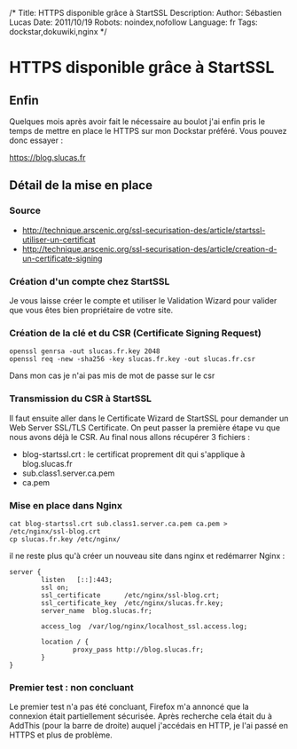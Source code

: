 /*
Title: HTTPS disponible grâce à StartSSL
Description: 
Author: Sébastien Lucas
Date: 2011/10/19
Robots: noindex,nofollow
Language: fr
Tags: dockstar,dokuwiki,nginx
*/
# HTTPS disponible grâce à StartSSL

## Enfin
Quelques mois après avoir fait le nécessaire au boulot j'ai enfin pris le temps de mettre en place le HTTPS sur mon Dockstar préféré. Vous pouvez donc essayer :

https://blog.slucas.fr

## Détail de la mise en place

### Source
* http://technique.arscenic.org/ssl-securisation-des/article/startssl-utiliser-un-certificat
* http://technique.arscenic.org/ssl-securisation-des/article/creation-d-un-certificate-signing

### Création d'un compte chez StartSSL

Je vous laisse créer le compte et utiliser le Validation Wizard pour valider que vous êtes bien propriétaire de votre site.

### Création de la clé et du CSR (Certificate Signing Request)

```
openssl genrsa -out slucas.fr.key 2048
openssl req -new -sha256 -key slucas.fr.key -out slucas.fr.csr
```
Dans mon cas je n'ai pas mis de mot de passe sur le csr

### Transmission du CSR à StartSSL

Il faut ensuite aller dans le Certificate Wizard de StartSSL pour demander un Web Server SSL/TLS Certificate. On peut passer la première étape vu que nous avons déjà le CSR.
Au final nous allons récupérer 3 fichiers :
* blog-startssl.crt : le certificat proprement dit qui s'applique à blog.slucas.fr
* sub.class1.server.ca.pem
* ca.pem

### Mise en place dans Nginx

```
cat blog-startssl.crt sub.class1.server.ca.pem ca.pem > /etc/nginx/ssl-blog.crt
cp slucas.fr.key /etc/nginx/
```
il ne reste plus qu'à créer un nouveau site dans nginx et redémarrer Nginx :

```
server {
        listen   [::]:443;
        ssl on;
        ssl_certificate      /etc/nginx/ssl-blog.crt;
        ssl_certificate_key  /etc/nginx/slucas.fr.key;
        server_name  blog.slucas.fr;

        access_log  /var/log/nginx/localhost_ssl.access.log;

        location / {
                proxy_pass http://blog.slucas.fr;
        }
}
```

### Premier test : non concluant

Le premier test n'a pas été concluant, Firefox m'a annoncé que la connexion était partiellement sécurisée. Après recherche cela était du à AddThis (pour la barre de droite) auquel j'accédais en HTTP, je l'ai passé en HTTPS et plus de problème.
